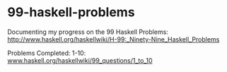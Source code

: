 99-haskell-problems
===================

Documenting my progress on the 99 Haskell Problems: http://www.haskell.org/haskellwiki/H-99:_Ninety-Nine_Haskell_Problems

Problems Completed:
1-10: www.haskell.org/haskellwiki/99_questions/1_to_10
